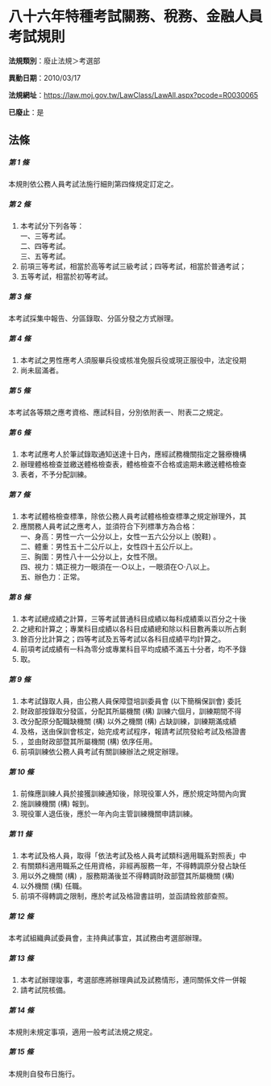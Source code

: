 # 八十六年特種考試關務、稅務、金融人員考試規則

**法規類別**：廢止法規＞考選部

**異動日期**：2010/03/17  

**法規網址**：https://law.moj.gov.tw/LawClass/LawAll.aspx?pcode=R0030065

**已廢止**：是



## 法條
##### 第 1 條
本規則依公務人員考試法施行細則第四條規定訂定之。

##### 第 2 條
1. 本考試分下列各等：  
一、三等考試。  
二、四等考試。  
三、五等考試。
1. 前項三等考試，相當於高等考試三級考試；四等考試，相當於普通考試；
1. 五等考試，相當於初等考試。

##### 第 3 條
本考試採集中報告、分區錄取、分區分發之方式辦理。

##### 第 4 條
1. 本考試之男性應考人須服畢兵役或核准免服兵役或現正服役中，法定役期
1. 尚未屆滿者。

##### 第 5 條
本考試各等類之應考資格、應試科目，分別依附表一、附表二之規定。

##### 第 6 條
1. 本考試應考人於筆試錄取通知送達十日內，應經試務機關指定之醫療機構
1. 辦理體格檢查並繳送體格檢查表，體格檢查不合格或逾期未繳送體格檢查
1. 表者，不予分配訓練。

##### 第 7 條
1. 本考試體格檢查標準，除依公務人員考試體格檢查標準之規定辦理外，其
1. 應關務人員考試之應考人，並須符合下列標準方為合格：  
一、身高：男性一六一公分以上，女性一五六公分以上 (脫鞋) 。  
二、體重：男性五十二公斤以上，女性四十五公斤以上。  
三、胸圍：男性八十一公分以上，女性不限。  
四、視力：矯正視力一眼須在一‧○以上，一眼須在○‧八以上。  
五、辦色力：正常。

##### 第 8 條
1. 本考試總成績之計算，三等考試普通科目成績以每科成績乘以百分之十後
1. 之總和計算之；專業科目成績以各科目成績總和除以科目數再乘以所占剩
1. 餘百分比計算之；四等考試及五等考試以各科目成績平均計算之。
1. 前項考試成績有一科為零分或專業科目平均成績不滿五十分者，均不予錄
1. 取。

##### 第 9 條
1. 本考試錄取人員，由公務人員保障暨培訓委員會 (以下簡稱保訓會) 委託
1. 財政部按錄取分發區，分配其所屬機關 (構) 訓練六個月，訓練期間不得
1. 改分配原分配職缺機關 (構) 以外之機關 (構) 占缺訓練，訓練期滿成績
1. 及格，送由保訓會核定，始完成考試程序，報請考試院發給考試及格證書
1. ，並由財政部暨其所屬機關 (構) 依序任用。
1. 前項訓練依公務人員考試有關訓練辦法之規定辦理。

##### 第 10 條
1. 前條應訓練人員於接獲訓練通知後，除現役軍人外，應於規定時間內向實
1. 施訓練機關 (構) 報到。
1. 現役軍人退伍後，應於一年內向主管訓練機關申請訓練。

##### 第 11 條
1. 本考試及格人員，取得「依法考試及格人員考試類科適用職系對照表」中
1. 有關類科適用職系之任用資格，非經再服務一年，不得轉調原分發占缺任
1. 用以外之機關 (構) ，服務期滿後並不得轉調財政部暨其所屬機關 (構)
1. 以外機關 (構) 任職。
1. 前項不得轉調之限制，應於考試及格證書註明，並函請銓敘部查照。

##### 第 12 條
本考試組織典試委員會，主持典試事宜，其試務由考選部辦理。

##### 第 13 條
1. 本考試辦理竣事，考選部應將辦理典試及試務情形，連同關係文件一併報
1. 請考試院核備。

##### 第 14 條
本規則未規定事項，適用一般考試法規之規定。

##### 第 15 條
本規則自發布日施行。


